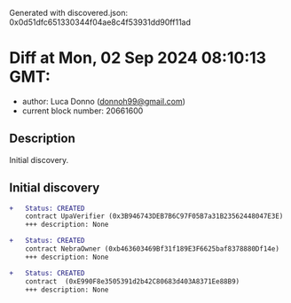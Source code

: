 Generated with discovered.json: 0x0d51dfc651330344f04ae8c4f53931dd90ff11ad

# Diff at Mon, 02 Sep 2024 08:10:13 GMT:

- author: Luca Donno (<donnoh99@gmail.com>)
- current block number: 20661600

## Description

Initial discovery.

## Initial discovery

```diff
+   Status: CREATED
    contract UpaVerifier (0x3B946743DEB7B6C97F05B7a31B23562448047E3E)
    +++ description: None
```

```diff
+   Status: CREATED
    contract NebraOwner (0xb463603469Bf31f189E3F6625baf8378880Df14e)
    +++ description: None
```

```diff
+   Status: CREATED
    contract  (0xE990F8e3505391d2b42C80683d403A8371Ee88B9)
    +++ description: None
```
